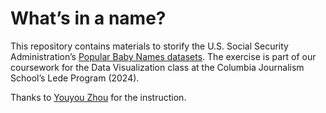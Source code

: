 # What’s in a name?

This repository contains materials to storify the U.S. Social Security Administration’s [Popular Baby Names datasets](https://www.ssa.gov/oact/babynames/limits.html). The exercise is part of our coursework for the Data Visualization class at the Columbia Journalism School’s Lede Program (2024).

Thanks to [Youyou Zhou](https://www.linkedin.com/in/youyouz) for the instruction.